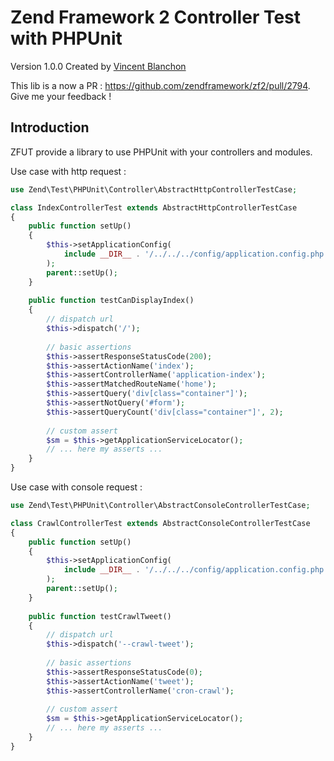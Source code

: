 Zend Framework 2 Controller Test with PHPUnit
==============

Version 1.0.0 Created by [Vincent Blanchon](http://developpeur-zend-framework.fr/)

This lib is a now a PR : https://github.com/zendframework/zf2/pull/2794. Give me your feedback !

Introduction
------------

ZFUT provide a library to use PHPUnit with your controllers and modules.

Use case with http request :

```php
use Zend\Test\PHPUnit\Controller\AbstractHttpControllerTestCase;

class IndexControllerTest extends AbstractHttpControllerTestCase
{    
    public function setUp()
    {
        $this->setApplicationConfig(
            include __DIR__ . '/../../../config/application.config.php'
        );
        parent::setUp();
    }
    
    public function testCanDisplayIndex()
    {
        // dispatch url
        $this->dispatch('/');
        
        // basic assertions
        $this->assertResponseStatusCode(200);
        $this->assertActionName('index');
        $this->assertControllerName('application-index');
        $this->assertMatchedRouteName('home');
        $this->assertQuery('div[class="container"]');
        $this->assertNotQuery('#form');
        $this->assertQueryCount('div[class="container"]', 2);
        
        // custom assert
        $sm = $this->getApplicationServiceLocator();
        // ... here my asserts ...
    }
}
```

Use case with console request :

```php
use Zend\Test\PHPUnit\Controller\AbstractConsoleControllerTestCase;

class CrawlControllerTest extends AbstractConsoleControllerTestCase
{    
    public function setUp()
    {
        $this->setApplicationConfig(
            include __DIR__ . '/../../../config/application.config.php'
        );
        parent::setUp();
    }
    
    public function testCrawlTweet()
    {
        // dispatch url
        $this->dispatch('--crawl-tweet');
        
        // basic assertions
        $this->assertResponseStatusCode(0);
        $this->assertActionName('tweet');
        $this->assertControllerName('cron-crawl');
        
        // custom assert
        $sm = $this->getApplicationServiceLocator();
        // ... here my asserts ...
    }
}
```
